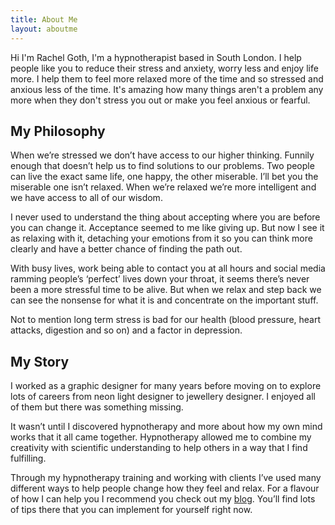 ```yaml
---
title: About Me
layout: aboutme
---
```

Hi I'm Rachel Goth, I'm a hypnotherapist based in South London. I help people like you to reduce their stress and anxiety, worry less and enjoy life more. I help them to feel more relaxed more of the time and so stressed and anxious less of the time. It's amazing how many things aren't a problem any more when they don't stress you out or make you feel anxious or fearful.

## My Philosophy

When we’re stressed we don’t have access to our higher thinking. Funnily enough that doesn’t help us to find solutions to our problems. Two people can live the exact same life, one happy, the other miserable. I’ll bet you the miserable one isn’t relaxed. When we’re relaxed we’re more intelligent and we have access to all of our wisdom. 

I never used to understand the thing about accepting where you are before you can change it. Acceptance seemed to me like giving up. But now I see it as relaxing with it, detaching your emotions from it so you can think more clearly and have a better chance of finding the path out. 

With busy lives, work being able to contact you at all hours and social media ramming people’s ‘perfect’ lives down your throat, it seems there’s never been a more stressful time to be alive. But when we relax and step back we can see the nonsense for what it is and concentrate on the important stuff. 

Not to mention long term stress is bad for our health (blood pressure, heart attacks, digestion and so on) and a factor in depression. 

## My Story

I worked as a graphic designer for many years before moving on to explore lots of careers from neon light designer to jewellery designer. I enjoyed all of them but there was something missing.  

It wasn’t until I discovered hypnotherapy and more about how my own mind works that it all came together. Hypnotherapy allowed me to combine my creativity with scientific understanding to help others in a way that I find fulfilling. 

Through my hypnotherapy training and working with clients I’ve used many different ways to help people change how they feel and relax. For a flavour of how I can help you I recommend you check out my [blog](https://www.helpmerelax.co.uk/blog/). You’ll find lots of tips there that you can implement for yourself right now.